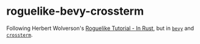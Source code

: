 # roguelike-bevy-crossterm

Following Herbert Wolverson's [Roguelike Tutorial - In Rust](https://bfnightly.bracketproductions.com/rustbook/), but in [`bevy`](https://bevyengine.org/) and [`crossterm`](https://github.com/crossterm-rs/crossterm).
